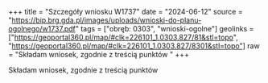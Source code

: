 +++
title = "Szczegóły wniosku W1737"
date = "2024-06-12"
source = "https://bip.brg.gda.pl/images/uploads/wnioski-do-planu-ogolnego/w1737.pdf"
tags = ["obręb: 0303", "wnioski-ogolne"]
geolinks = ["https://geoportal360.pl/map/#clk=226101_1.0303.827/81&stl=topo", "https://geoportal360.pl/map/#clk=226101_1.0303.827/8301&stl=topo"]
raw = "Składam wniosek, zgodnie z treścią punktów "
+++

Składam wniosek, zgodnie z treścią punktów 


